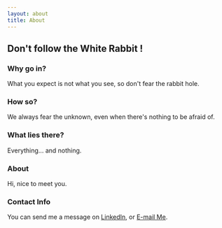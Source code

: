 ```yaml
---
layout: about
title: About
---
```

## Don't follow the White Rabbit !



### Why go in?

What you expect is not what you see, so don't fear the rabbit hole.

### How so?

We always fear the unknown, even when there's nothing to be afraid of.

### What lies there?

Everything... and nothing.

### About

Hi, nice to meet you.

### Contact Info

You can send me a message on [LinkedIn](https://www.linkedin.com/in/mohammed-darras/), or [E-mail Me](mohammed.darras@outlook.com).
